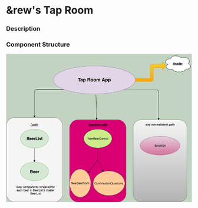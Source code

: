 # &rew's Tap Room

### Description

### Component Structure
![flow chart](./src/assets/img/flowchart.png)